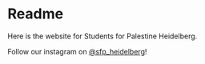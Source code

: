 # Readme

Here is the website for Students for Palestine Heidelberg.

Follow our instagram on [@sfp_heidelberg](https://www.instagram.com/sfp_heidelberg/)!
